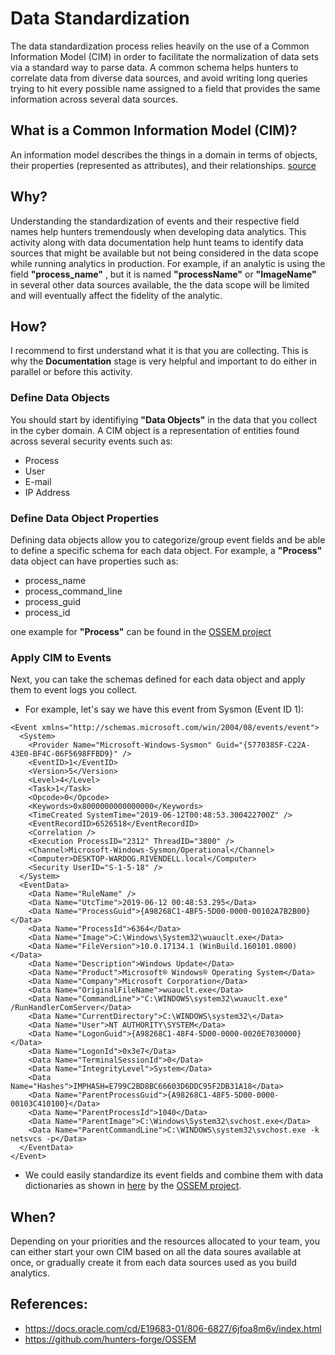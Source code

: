 # Data Standardization

The data standardization process relies heavily on the use of a Common Information Model (CIM) in order to facilitate the normalization of data sets via a standard way to parse data. A common schema helps hunters to correlate data from diverse data sources, and avoid writing long queries trying to hit every possible name assigned to a field that provides the same information across several data sources.

## What is a Common Information Model (CIM)?
An information model describes the things in a domain in terms of objects, their properties
(represented as attributes), and their relationships. [source](https://www.opennetworking.org/wp-content/uploads/2014/10/TR-513_CIM_Overview_1.2.pdf)

## Why?
Understanding the standardization of events and their respective field names help hunters tremendously when developing data analytics. This activity along with data documentation help hunt teams to identify data sources that might be available but not being considered in the data scope while running analytics in production. For example, if an analytic is using the field **"process_name"** , but it is named **"processName"** or **"ImageName"** in several other data sources available, the the data scope will be limited and will eventually affect the fidelity of the analytic.

## How?
I recommend to first understand what it is that you are collecting. This is why the **Documentation** stage is very helpful and important to do either in parallel or before this activity.

### Define Data Objects
You should start by identifiying **"Data Objects"** in the data that you collect in the cyber domain. A CIM object is a representation of entities found across several security events such as:

* Process
* User
* E-mail
* IP Address

### Define Data Object Properties
Defining data objects allow you to categorize/group event fields and be able to define a specific schema for each data object. For example, a **"Process"** data object can have properties such as:

* process_name
* process_command_line
* process_guid
* process_id

one example for **"Process"** can be found in the [OSSEM project](https://github.com/hunters-forge/OSSEM/blob/master/common_information_model/entities/process.md)

### Apply CIM to Events
Next, you can take the schemas defined for each data object and apply them to event logs you collect.

* For example, let's say we have this event from Sysmon (Event ID 1):

```
<Event xmlns="http://schemas.microsoft.com/win/2004/08/events/event">
  <System>
    <Provider Name="Microsoft-Windows-Sysmon" Guid="{5770385F-C22A-43E0-BF4C-06F5698FFBD9}" /> 
    <EventID>1</EventID> 
    <Version>5</Version> 
    <Level>4</Level> 
    <Task>1</Task> 
    <Opcode>0</Opcode> 
    <Keywords>0x8000000000000000</Keywords> 
    <TimeCreated SystemTime="2019-06-12T00:48:53.300422700Z" /> 
    <EventRecordID>6526518</EventRecordID> 
    <Correlation /> 
    <Execution ProcessID="2312" ThreadID="3800" /> 
    <Channel>Microsoft-Windows-Sysmon/Operational</Channel> 
    <Computer>DESKTOP-WARDOG.RIVENDELL.local</Computer> 
    <Security UserID="S-1-5-18" /> 
  </System>
  <EventData>
    <Data Name="RuleName" /> 
    <Data Name="UtcTime">2019-06-12 00:48:53.295</Data> 
    <Data Name="ProcessGuid">{A98268C1-4BF5-5D00-0000-00102A7B2B00}</Data> 
    <Data Name="ProcessId">6364</Data> 
    <Data Name="Image">C:\Windows\System32\wuauclt.exe</Data> 
    <Data Name="FileVersion">10.0.17134.1 (WinBuild.160101.0800)</Data> 
    <Data Name="Description">Windows Update</Data> 
    <Data Name="Product">Microsoft® Windows® Operating System</Data> 
    <Data Name="Company">Microsoft Corporation</Data> 
    <Data Name="OriginalFileName">wuauclt.exe</Data> 
    <Data Name="CommandLine">"C:\WINDOWS\system32\wuauclt.exe" /RunHandlerComServer</Data> 
    <Data Name="CurrentDirectory">C:\WINDOWS\system32\</Data> 
    <Data Name="User">NT AUTHORITY\SYSTEM</Data> 
    <Data Name="LogonGuid">{A98268C1-48F4-5D00-0000-0020E7030000}</Data> 
    <Data Name="LogonId">0x3e7</Data> 
    <Data Name="TerminalSessionId">0</Data> 
    <Data Name="IntegrityLevel">System</Data> 
    <Data Name="Hashes">IMPHASH=E799C2BD8BC66603D6DDC95F2DB31A18</Data> 
    <Data Name="ParentProcessGuid">{A98268C1-48F5-5D00-0000-00103C410100}</Data> 
    <Data Name="ParentProcessId">1040</Data> 
    <Data Name="ParentImage">C:\Windows\System32\svchost.exe</Data> 
    <Data Name="ParentCommandLine">C:\WINDOWS\system32\svchost.exe -k netsvcs -p</Data> 
  </EventData>
</Event>
```

* We could easily standardize its event fields and combine them with data dictionaries as shown in [here](https://github.com/hunters-forge/OSSEM/blob/master/data_dictionaries/windows/sysmon/events/event-1.md) by the [OSSEM project](https://github.com/hunters-forge/OSSEM).

## When?
Depending on your priorities and the resources allocated to your team, you can either start your own CIM based on all the data soures available at once, or gradually create it from each data sources used as you build analytics.

## References:

* https://docs.oracle.com/cd/E19683-01/806-6827/6jfoa8m6v/index.html
* https://github.com/hunters-forge/OSSEM